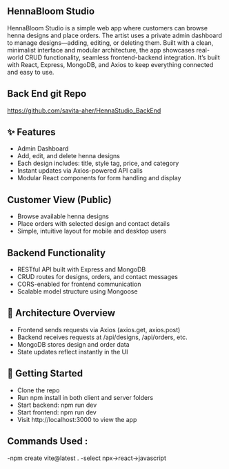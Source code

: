 ## HennaBloom Studio 
HennaBloom Studio is a simple web app where customers can browse henna designs and place orders. 
The artist uses a private admin dashboard to manage designs—adding, editing, or deleting them. 
Built with a clean, minimalist interface and modular architecture, the app showcases real-world CRUD 
functionality, seamless frontend-backend integration. 
It’s built with React, Express, MongoDB, and Axios to keep everything connected and easy to use.

## Back End git Repo
 https://github.com/savita-aher/HennaStudio_BackEnd

## ✨ Features
- Admin Dashboard 
- Add, edit, and delete henna designs
- Each design includes: title, style tag, price, and category
- Instant updates via Axios-powered API calls
- Modular React components for form handling and display

## Customer View (Public)
- Browse available henna designs
- Place orders with selected design and contact details
- Simple, intuitive layout for mobile and desktop users

## Backend Functionality
- RESTful API built with Express and MongoDB
- CRUD routes for designs, orders, and contact messages
- CORS-enabled for frontend communication
- Scalable model structure using Mongoose

## 🔗 Architecture Overview
- Frontend sends requests via Axios (axios.get, axios.post)
- Backend receives requests at /api/designs, /api/orders, etc.
- MongoDB stores design and order data
- State updates reflect instantly in the UI

## 🚀 Getting Started
- Clone the repo
- Run npm install in both client and server folders
- Start backend: npm run dev
- Start frontend: npm run dev
- Visit http://localhost:3000 to view the app


## Commands Used :
-npm create vite@latest .
-select npx->react->javascript 


